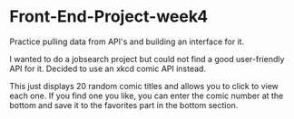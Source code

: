 # Front-End-Project-week4
Practice pulling data from API's and building an interface for it.

I wanted to do a jobsearch project but could not find a good user-friendly API for it. Decided to use an xkcd comic API instead.

This just displays 20 random comic titles and allows you to click to view each one. If you find one you like, you can enter the comic number at the bottom and save it to the favorites part in the bottom section.
